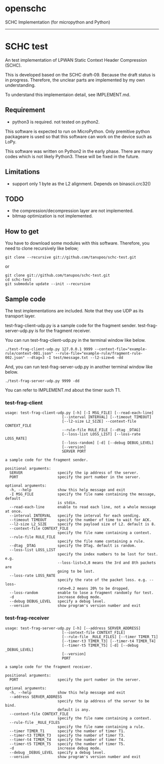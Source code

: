 
# openschc
SCHC Implementation (for micropython and Python)

***

SCHC test
==========

An test implementation of LPWAN Static Context Header Compression (SCHC).

This is developed based on the SCHC draft-09.
Because the draft status is in progress.
Therefore, the unclear parts are implemented by my own understanding.

To understand this implementaion detail, see IMPLEMENT.md.

## Requirement

- python3 is required. not tested on python2.

This software is expected to run on MicroPython.
Only premitive python packageare is used
so that this software can work on the device such as LoPy.

This software was written on Python2 in the early phase.
There are many codes which is not likely Python3.
These will be fixed in the future.

## Limitations

- support only 1 byte as the L2 alignment.  Depends on binascii.crc32()

## TODO

- the compression/decompression layer are not implemented.
- bitmap optimization is not implemented.

## How to get

You have to download some modules with this software.
Therefore, you need to clone recursively like below;

    git clone --recursive git://github.com/tanupoo/schc-test.git

or

    git clone git://github.com/tanupoo/schc-test.git
    cd schc-test
    git submodule update --init --recursive

## Sample code

The test implementations are included.
Note that they use UDP as its transport layer.

test-frag-client-udp.py is a sample code for the fragment sender.
test-frag-server-udp.py is for the fragment receiver.

You can run test-frag-client-udp.py in the terminal window like below.

    ./test-frag-client-udp.py 127.0.0.1 9999 --context-file="example-rule/context-001.json" --rule-file="example-rule/fragment-rule-002.json" --dtag=3 -I test/message.txt --l2-size=6 -dd

And, you can run test-frag-server-udp.py in another terminal window like below.

    ./test-frag-server-udp.py 9999 -dd

You can refer to IMPLEMENT.md about the timer such T1.

### test-frag-client

    usage: test-frag-client-udp.py [-h] [-I MSG_FILE] [--read-each-line]
                              [--interval INTERVAL] [--timeout TIMEOUT]
                              [--l2-size L2_SIZE] --context-file CONTEXT_FILE
                              --rule-file RULE_FILE [--dtag _DTAG]
                              [--loss-list LOSS_LIST] [--loss-rate LOSS_RATE]
                              [--loss-random] [-d] [--debug DEBUG_LEVEL]
                              [--version]
                              SERVER PORT
    
    a sample code for the fragment sender.
    
    positional arguments:
      SERVER                specify the ip address of the server.
      PORT                  specify the port number in the server.
    
    optional arguments:
      -h, --help            show this help message and exit
      -I MSG_FILE           specify the file name containing the message, default
                            is stdin.
      --read-each-line      enable to read each line, not a whole message at once.
      --interval INTERVAL   specify the interval for each sending.
      --timeout TIMEOUT     specify the number of time to wait for ACK.
      --l2-size L2_SIZE     specify the payload size of L2. default is 8.
      --context-file CONTEXT_FILE
                            specify the file name containing a context.
      --rule-file RULE_FILE
                            specify the file name containing a rule.
      --dtag _DTAG          specify the DTag. default is random.
      --loss-list LOSS_LIST
                            specify the index numbers to be lost for test. e.g.
                            --loss-list=3,8 means the 3rd and 8th packets are
                            going to be lost.
      --loss-rate LOSS_RATE
                            specify the rate of the packet loss. e.g. --loss-
                            rate=0.2 means 20% to be dropped.
      --loss-random         enable to lose a fragment randomly for test.
      -d                    increase debug mode.
      --debug DEBUG_LEVEL   specify a debug level.
      --version             show program's version number and exit

### test-frag-receiver

    usage: test-frag-server-udp.py [-h] [--address SERVER_ADDRESS]
                              [--context-file CONTEXT_FILE]
                              [--rule-file _RULE_FILES] [--timer TIMER_T1]
                              [--timer-t3 TIMER_T3] [--timer-t4 TIMER_T4]
                              [--timer-t5 TIMER_T5] [-d] [--debug _DEBUG_LEVEL]
                              [--version]
                              PORT
    
    a sample code for the fragment receiver.
    
    positional arguments:
      PORT                  specify the port number in the server.
    
    optional arguments:
      -h, --help            show this help message and exit
      --address SERVER_ADDRESS
                            specify the ip address of the server to be bind.
                            default is any.
      --context-file CONTEXT_FILE
                            specify the file name containing a context.
      --rule-file _RULE_FILES
                            specify the file name containing a rule.
      --timer TIMER_T1      specify the number of timer T1.
      --timer-t3 TIMER_T3   specify the number of timer T3.
      --timer-t4 TIMER_T4   specify the number of timer T4.
      --timer-t5 TIMER_T5   specify the number of timer T5.
      -d                    increase debug mode.
      --debug _DEBUG_LEVEL  specify a debug level.
      --version             show program's version number and exit


